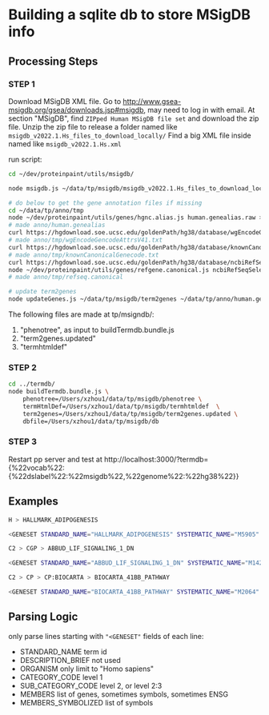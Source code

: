 # Building a sqlite db to store MSigDB info

## Processing Steps

### STEP 1

Download MSigDB XML file.
Go to http://www.gsea-msigdb.org/gsea/downloads.jsp#msigdb, may need to log in with email.
At section "MSigDB", find `ZIPped Human MSigDB file set` and download the zip file.
Unzip the zip file to release a folder named like `msigdb_v2022.1.Hs_files_to_download_locally/`
Find a big XML file inside named like `msigdb_v2022.1.Hs.xml`

run script:
```bash
cd ~/dev/proteinpaint/utils/msigdb/

node msigdb.js ~/data/tp/msigdb/msigdb_v2022.1.Hs_files_to_download_locally/msigdb_v2022.1.Hs.xml ~/data/tp/msigdb/

# do below to get the gene annotation files if missing
cd ~/data/tp/anno/tmp
node ~/dev/proteinpaint/utils/genes/hgnc.alias.js human.genealias.raw > ../human.genealias
# made anno/human.genealias
curl https://hgdownload.soe.ucsc.edu/goldenPath/hg38/database/wgEncodeGencodeAttrsV41.txt.gz  |gunzip > wgEncodeGencodeAttrsV41.txt
# made anno/tmp/wgEncodeGencodeAttrsV41.txt
curl https://hgdownload.soe.ucsc.edu/goldenPath/hg38/database/knownCanonical.txt.gz | gunzip > knownCanonicalGenecode.txt
# made anno/tmp/knownCanonicalGenecode.txt
curl https://hgdownload.soe.ucsc.edu/goldenPath/hg38/database/ncbiRefSeqSelect.txt.gz  |gunzip > ncbiRefSeqSelect.txt
node ~/dev/proteinpaint/utils/genes/refgene.canonical.js ncbiRefSeqSelect.txt > refseq.canonical
# made anno/tmp/refseq.canonical

# update term2genes
node updateGenes.js ~/data/tp/msigdb/term2genes ~/data/tp/anno/human.genealias ~/data/tp/anno/tmp/wgEncodeGencodeAttrsV41.txt ~/data/tp/anno/tmp/knownCanonicalGenecode.txt ~/data/tp/anno/tmp/refseq.canonical > ~/data/tp/msigdb/term2genes.updated
```
The following files are made at tp/msigndb/:
1. "phenotree", as input to buildTermdb.bundle.js
2. "term2genes.updated"
3. "termhtmldef"


### STEP 2
```bash
cd ../termdb/
node buildTermdb.bundle.js \
	phenotree=/Users/xzhou1/data/tp/msigdb/phenotree \
	termHtmlDef=/Users/xzhou1/data/tp/msigdb/termhtmldef  \
	term2genes=/Users/xzhou1/data/tp/msigdb/term2genes.updated \
	dbfile=/Users/xzhou1/data/tp/msigdb/db
```


### STEP 3
Restart pp server and test at http://localhost:3000/?termdb={%22vocab%22:{%22dslabel%22:%22msigdb%22,%22genome%22:%22hg38%22}}


## Examples

```bash
H > HALLMARK_ADIPOGENESIS

<GENESET STANDARD_NAME="HALLMARK_ADIPOGENESIS" SYSTEMATIC_NAME="M5905" HISTORICAL_NAME="" ORGANISM="Homo sapiens" PMID="26771021" AUTHORS="Liberzon A,Birger C,Thorvaldsdóttir H,Ghandi M,Mesirov JP,Tamayo P." GEOID="" EXACT_SOURCE="" GENESET_LISTING_URL="" EXTERNAL_DETAILS_URL="" CHIP="HUMAN_GENE_SYMBOL" CATEGORY_CODE="H" SUB_CATEGORY_CODE="" CONTRIBUTOR="Arthur Liberzon" CONTRIBUTOR_ORG="MSigDB Team" DESCRIPTION_BRIEF="Genes up-regulated during adipocyte differentiation (adipogenesis)." DESCRIPTION_FULL="" TAGS="" MEMBERS="FABP4,ADIPOQ,PPARG,LIPE,DGAT1,LPL,CPT2,CD36,GPAM,ADIPOR2,ACAA2,ETFB,ACOX1,ACADM,HADH,IDH1
```

```bash
C2 > CGP > ABBUD_LIF_SIGNALING_1_DN

<GENESET STANDARD_NAME="ABBUD_LIF_SIGNALING_1_DN" SYSTEMATIC_NAME="M1423" HISTORICAL_NAME="" ORGANISM="Mus musculus" PMID="14576184" AUTHORS="Abbud RA,Kelleher R,Melmed S" GEOID="" EXACT_SOURCE="Table 2" GENESET_LISTING_URL="" EXTERNAL_DETAILS_URL="" CHIP="MOUSE_SEQ_ACCESSION" CATEGORY_CODE="C2" SUB_CATEGORY_CODE="CGP"
```

```bash
C2 > CP > CP:BIOCARTA > BIOCARTA_41BB_PATHWAY

<GENESET STANDARD_NAME="BIOCARTA_41BB_PATHWAY" SYSTEMATIC_NAME="M2064" HISTORICAL_NAME="" ORGANISM="Homo sapiens" PMID="" AUTHORS="" GEOID="" EXACT_SOURCE="" GENESET_LISTING_URL="" EXTERNAL_DETAILS_URL="https://data.broadinstitute.org/gsea-msigdb/msigdb/biocarta/human/h_41BBPathway.gif" CHIP="Human_RefSeq" CATEGORY_CODE="C2" SUB_CATEGORY_CODE="CP:BIOCARTA" 
```

## Parsing Logic

only parse lines starting with `"<GENESET"`
fields of each line:
- STANDARD_NAME
	term id
- DESCRIPTION_BRIEF
	not used
- ORGANISM
	only limit to "Homo sapiens"
- CATEGORY_CODE
	level 1
- SUB_CATEGORY_CODE
	level 2, or
	level 2:3
- MEMBERS
	list of genes, sometimes symbols, sometimes ENSG
- MEMBERS_SYMBOLIZED
	list of symbols
